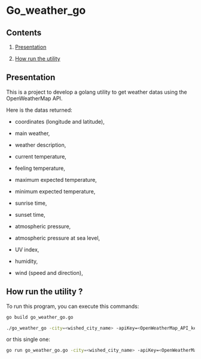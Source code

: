 # Go_weather_go

## Contents

1. [Presentation](#presentation)

2. [How run the utility](#how_run_the_utility)

<a name="presentation"></a>
## Presentation

This is a project to develop a golang utility to get weather datas using the OpenWeatherMap API.

Here is the datas returned:

* coordinates (longitude and latitude),

* main weather,

* weather description,

* current temperature,

* feeling temperature,

* maximum expected temperature,

* minimum expected temperature,

* sunrise time,

* sunset time,

* atmospheric pressure,

* atmospheric pressure at sea level,

* UV index,

* humidity,

* wind (speed and direction),

<a name="how_run_the_utility"></a>
## How run the utility ?

To run this program, you can execute this commands:

```bash
go build go_weather_go.go

./go_weather_go -city=<wished_city_name> -apiKey=<OpenWeatherMap_API_key>
```
or this single one:

```bash
go run go_weather_go.go -city=<wished_city_name> -apiKey=<OpenWeatherMap_API_key>
```
